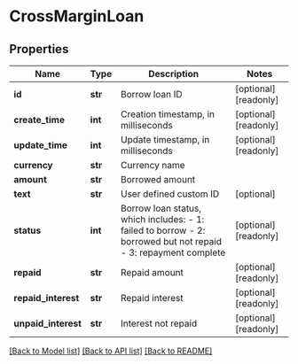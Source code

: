 # CrossMarginLoan

## Properties
Name | Type | Description | Notes
------------ | ------------- | ------------- | -------------
**id** | **str** | Borrow loan ID | [optional] [readonly] 
**create_time** | **int** | Creation timestamp, in milliseconds | [optional] [readonly] 
**update_time** | **int** | Update timestamp, in milliseconds | [optional] [readonly] 
**currency** | **str** | Currency name | 
**amount** | **str** | Borrowed amount | 
**text** | **str** | User defined custom ID | [optional] 
**status** | **int** | Borrow loan status, which includes:  - 1: failed to borrow - 2: borrowed but not repaid - 3: repayment complete | [optional] [readonly] 
**repaid** | **str** | Repaid amount | [optional] [readonly] 
**repaid_interest** | **str** | Repaid interest | [optional] [readonly] 
**unpaid_interest** | **str** | Interest not repaid | [optional] [readonly] 

[[Back to Model list]](../README.md#documentation-for-models) [[Back to API list]](../README.md#documentation-for-api-endpoints) [[Back to README]](../README.md)


